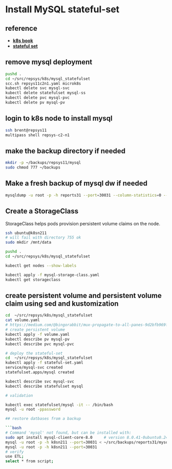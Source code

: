 # Install MySQL stateful-set

## reference

- **[k8s book](https://livebook.manning.com/book/kubernetes-in-action/chapter-10/7)**
- **[stateful set](https://www.howtoforge.com/create-a-statefulset-in-kubernetes/)**

## remove mysql deployment

```bash
pushd .
cd ~/src/repsys/k8s/mysql_statefulset
scc.sh repsys11c2n1.yaml microk8s
kubectl delete svc mysql-svc
kubectl delete statefulset mysql-ss
kubectl delete pvc mysql-pvc
kubectl delete pv mysql-pv
```

## login to k8s node to install mysql

```bash
ssh brent@repsys11
multipass shell repsys-c2-n1
```

## make the backup directory if needed

```bash
mkdir -p ~/backups/repsys11/mysql
sudo chmod 777 ~/backups
```

## Make a fresh backup of mysql dw if needed

```bash
mysqldump -u root -p -h reports31 --port=30031 --column-statistics=0 --add-drop-table --routines --all-databases > /home/brent/backups/reports31/mysql/$(/bin/date +\%Y-\%m-\%d-\%R:\%S).sql.bak

```

## Create a StorageClass

StorageClass helps pods provision persistent volume claims on the node.

```bash
ssh ubuntu@k8sn211
# will fail with directory 755 ok
sudo mkdir /mnt/data

pushd .
cd ~/src/repsys/k8s/mysql_statefulset

kubectl get nodes --show-labels

kubectl apply -f mysql-storage-class.yaml
kubectl get storageclass
```

## create persistent volume and persistent volume claim using sed and kustomization

```bash
cd  ~/src/repsys/k8s/mysql_statefulset
cat volume.yaml
# https://medium.com/@bingorabbit/mux-propagate-to-all-panes-9d2bfb969f01 
# create persistent volume
kubectl apply -f volume.yaml
kubectl describe pv mysql-pv
kubectl describe pvc mysql-pvc

# deploy the stateful-set
cd  ~/src/repsys/k8s/mysql_statefulset
kubectl apply -f stateful-set.yaml
service/mysql-svc created
statefulset.apps/mysql created

kubectl describe svc mysql-svc
kubectl describe statefulset mysql

# validation

kubectl exec statefulset/mysql -it -- /bin/bash
mysql -u root -ppassword

## restore datbases from a backup

```bash
# Command 'mysql' not found, but can be installed with:
sudo apt install mysql-client-core-8.0     # version 8.0.41-0ubuntu0.24.04.1
mysql -u root -p -h k8sn211 --port=30031 < ~/src/backups/reports31/mysql/2024-04-09-13:33:19.sql.bak
mysql -u root -p -h k8sn211 --port=30031
# verify
use ETL;
select * from script;

```
